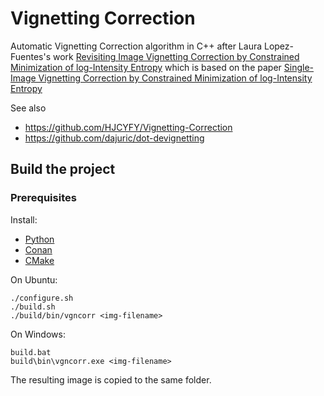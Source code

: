 # Vignetting Correction

Automatic Vignetting Correction algorithm in C++ after Laura Lopez-Fuentes's work
[Revisiting Image Vignetting Correction by Constrained Minimization of log-Intensity Entropy](https://www.researchgate.net/publication/300786398_Revisiting_Image_Vignetting_Correction_by_Constrained_Minimization_of_Log-Intensity_Entropy) which is based on the paper [Single-Image Vignetting Correction by Constrained Minimization of log-Intensity Entropy](https://www.semanticscholar.org/paper/Single-Image-Vignetting-Correction-by-Constrained-Torsten/e355fffc31fa0a7c5309bd2b90da84810e5ffb70)

See also
* https://github.com/HJCYFY/Vignetting-Correction
* https://github.com/dajuric/dot-devignetting

## Build the project

### Prerequisites

Install:
- [Python](https://python.org)
- [Conan](https://conan.io)
- [CMake](https://cmake.org)

On Ubuntu:
```shell
./configure.sh
./build.sh
./build/bin/vgncorr <img-filename>
```

On Windows:
```shell
build.bat
build\bin\vgncorr.exe <img-filename>
```

The resulting image is copied to the same folder.


